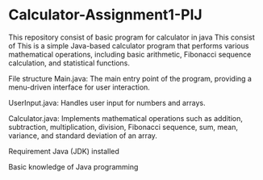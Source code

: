 # Calculator-Assignment1-PIJ
This repository consist of basic program for calculator in java This consist of This is a simple Java-based calculator program that performs various mathematical operations, including basic arithmetic, Fibonacci sequence calculation, and statistical functions.

File structure
Main.java: The main entry point of the program, providing a menu-driven interface for user interaction.

UserInput.java: Handles user input for numbers and arrays.

Calculator.java: Implements mathematical operations such as addition, subtraction, multiplication, division, Fibonacci sequence, sum, mean, variance, and standard deviation of an array.

Requirement
Java (JDK) installed

Basic knowledge of Java programming
